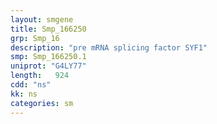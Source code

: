 ```yaml
---
layout: smgene
title: Smp_166250
grp: Smp_16
description: "pre mRNA splicing factor SYF1"
smp: Smp_166250.1
uniprot: "G4LY77"
length:   924
cdd: "ns"
kk: ns
categories: sm
---
```

